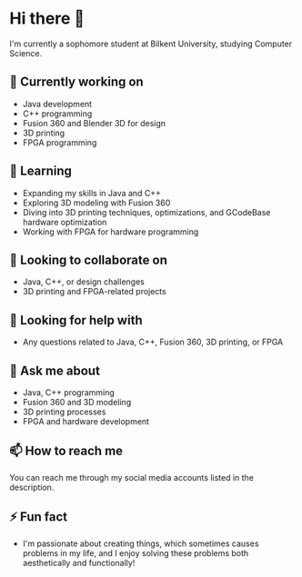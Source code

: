 # Hi there 👋

I'm currently a sophomore student at Bilkent University, studying Computer Science.

## 🔭 Currently working on
- Java development
- C++ programming
- Fusion 360 and Blender 3D for design
- 3D printing
- FPGA programming

## 🌱 Learning
- Expanding my skills in Java and C++
- Exploring 3D modeling with Fusion 360
- Diving into 3D printing techniques, optimizations, and GCodeBase hardware optimization
- Working with FPGA for hardware programming

## 👯 Looking to collaborate on
- Java, C++, or design challenges
- 3D printing and FPGA-related projects

## 🤔 Looking for help with
- Any questions related to Java, C++, Fusion 360, 3D printing, or FPGA

## 💬 Ask me about
- Java, C++ programming
- Fusion 360 and 3D modeling
- 3D printing processes
- FPGA and hardware development

## 📫 How to reach me
You can reach me through my social media accounts listed in the description.

## ⚡ Fun fact
- I'm passionate about creating things, which sometimes causes problems in my life, and I enjoy solving these problems both aesthetically and functionally!
